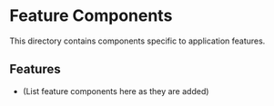 # Feature Components

This directory contains components specific to application features.

## Features
- (List feature components here as they are added) 